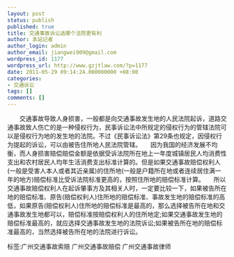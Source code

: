 ```yaml
---
layout: post
status: publish
published: true
title: 交通事故诉讼选哪个法院更有利
author: 本站记者
author_login: admin
author_email: jiangwei909@gmail.com
wordpress_id: 1177
wordpress_url: http://www.gzjtlaw.com/?p=1177
date: 2011-05-29 09:14:24.000000000 +08:00
categories:
- 交通诉讼
tags: []
comments: []
---
```

　　交通事故导致人身损害，一般都是向交通事故发生地的人民法院起诉，道路交通事故致人伤亡的是一种侵权行为，民事诉讼法中所规定的侵权行为的管辖法院可以是侵权行为地的发生地的法院。不过《民事诉讼法》第29条也规定，因侵权行为提起的诉讼，可以由被告住所地人民法院管辖。　　因为我国的经济发展不均衡，而人身损害赔偿赔偿金额是依据受诉法院所在地上一年度城镇居民人均消费性支出和农村居民人均年生活消费支出标准计算的。但是如果交通事故赔偿权利人(一般是受害人本人或者其近亲属)的住所地(一般是户籍所在地或者连续居住满一年的地方)赔偿标准比受诉法院标准更高的，按照住所地的赔偿标准计算。　　所以交通事故赔偿权利人在起诉肇事方及其相关人时，一定要比较一下，如果被告所在地的赔偿标准、原告(赔偿权利人)住所地的赔偿标准、事故发生地的赔偿标准的高低，如果原告(赔偿权利人)住所地的赔偿标准是最高的，那么选择被告所在地和交通事故发生地都可以，赔偿标准按赔偿权利人的住所地定;如果交通事故发生地的赔偿标准最高的，就应选择交通事故发生地的法院诉讼;如果被告所在地的赔偿标准最高的，当然选择被告所在地的法院进行诉讼。标签:广州交通事故索赔 广州交通事故赔偿 广州交通事故律师
